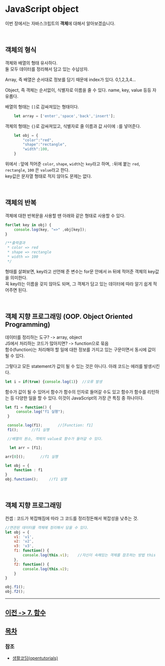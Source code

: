 JavaScript object
================
이번 장에서는 자바스크립트의 **객체**에 대해서 알아보겠습니다.

<br>

## 객체의 형식

객체와 배열의 형태 유사하다.  
둘 모두 데이터를 정리해서 담고 있는 수납상자.  

Array, 즉 배열은 순서대로 정보를 담기 때문에 index가 있다. 0,1,2,3,4...  

Object, 즉 객체는 순서없이, 식별자로 이름을 줄 수 있다. name, key, value 등등 자유롭다.  

배열의 형태는 `[]`로 감싸져있는 형태이다.
```js
    let array = ['enter','space','back','insert'];
```

객체의 형태는 `{}`로 감싸져있고, 식별자로 줄 이름과 값 사이에 `:`를 넣어준다.
```js
    let obj = {
        "color":"red",
        "shape":"rectangle",
        "width":100,
    }
```

위에서 `:`앞에 적어준 `color`, `shape`, `width`는 `key`라고 하며, `:`뒤에 붙는 `red`, `rectangle`, `100` 은 `value`라고 한다.  
key값은 문자열 형태로 적지 않아도 문제는 없다.

<br>

## 객체의 반복

객체에 대한 반복문을 사용할 땐 아래와 같은 형태로 사용할 수 있다.  
```js
for(let key in obj) {
    console.log(key, "=>" ,obj[key]);
}

/**출력결과
 * color => red
 * shape => rectangle
 * width => 100
 */
```
형태를 살펴보면, key라고 선언해 준 변수는 for문 안에서 in 뒤에 적어준 객체의 key값을 의미한다.  
꼭 key라는 이름을 갖지 않아도 되며, 그 객체가 담고 있는 데이터에 따라 알기 쉽게 적어주면 된다.  

<br>

## 객체 지향 프로그래밍 (OOP. Object Oriented Programming)

데이터를 정리하는 도구? -> array, object  
JS에서 처리하는 코드가 많아지면? -> function으로 묶음  
함수(function)는 처리해야 할 일에 대한 정보를 가지고 있는 구문이면서
동시에 값이 될 수 있다.  

그렇다고 모든 statement가 값이 될 수 있는 것은 아니다. 아래 코드는 에러를 발생시킨다.
```js
let i = if(true) {console.log(1)}  //오류 발생
```

함수가 값이 될 수 있어서 함수가 함수의 인자로 들어갈 수도 있고 함수가 함수를 리턴하는 등 다양한 일을 할 수 있다. 이것이 JavaScript의 가장 큰 특징 중 하나이다.

```js
let f1 = function() {
     console.log("f1 실행");
 }

 console.log(f1);       //[Function: f1]
 f1();      //f1 실행

 //배열의 원소, 객체의 value로 함수가 들어갈 수 있다.

  let arr = [f1];

arr[0]();       //f1 실행

let obj = {
    function : f1
}
obj.function();     //f1 실행
```

<br>

## 객체 지향 프로그래밍

컨셉 : 코드가 복잡해짐에 따라 그 코드를 정리정돈해서 복잡성을 낮추는 것.

```js
//연관된 데이터를 객체에 정리해서 담을 수 있다.
let obj = {
    v1: 'v1',
    v2: 'v2',
    v3: 'v3',
    f1: function() {
        console.log(this.v1);    //자신이 속해있는 객체를 참조하는 방법 this
    },
    f2: function() {
        console.log(this.v2);
    }
}

obj.f1();
obj.f2();
```




---

## [이전 -> 7. 함수](https://github.com/fed-gren/Web-Study/blob/master/JavaScript/7_함수.md)
## [목차](https://github.com/fed-gren/Web-Study/blob/master/JavaScript/README.md)

### 참조

- [생활코딩(opentutorials)](https://opentutorials.org/course/3332/21143)